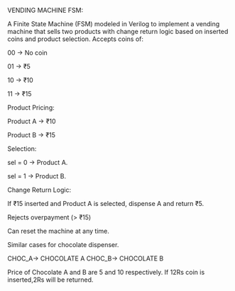 VENDING MACHINE FSM:

   A Finite State Machine (FSM) modeled in Verilog to implement a vending machine that sells two products with change return logic based on inserted coins and product selection.
Accepts coins of:

00 → No coin

01 → ₹5

10 → ₹10

11 → ₹15

Product Pricing:

Product A → ₹10

Product B → ₹15

Selection:

sel = 0 → Product A.

sel = 1 → Product B.

Change Return Logic:

If ₹15 inserted and Product A is selected, dispense A and return ₹5.

Rejects overpayment (> ₹15)

Can reset the machine at any time.

Similar cases for chocolate dispenser.

CHOC_A-> CHOCOLATE A
CHOC_B-> CHOCOLATE B


Price of Chocolate A and B are 5 and 10 respectively.
If 12Rs coin is inserted,2Rs will be returned.
